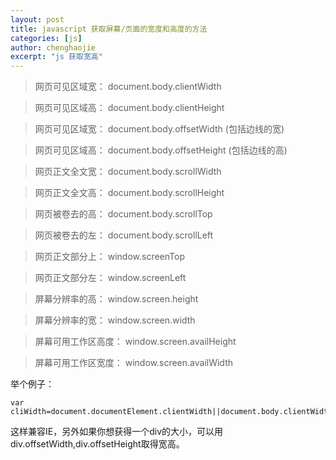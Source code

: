 ```yaml
---
layout: post
title: javascript 获取屏幕/页面的宽度和高度的方法
categories: [js]
author: chenghaojie
excerpt: "js 获取宽高"
---
```


>网页可见区域宽： document.body.clientWidth

>网页可见区域高： document.body.clientHeight

>网页可见区域宽： document.body.offsetWidth (包括边线的宽)

>网页可见区域高： document.body.offsetHeight (包括边线的高)

>网页正文全文宽： document.body.scrollWidth

>网页正文全文高： document.body.scrollHeight

>网页被卷去的高： document.body.scrollTop

>网页被卷去的左： document.body.scrollLeft

>网页正文部分上： window.screenTop

>网页正文部分左： window.screenLeft

>屏幕分辨率的高： window.screen.height

>屏幕分辨率的宽： window.screen.width

>屏幕可用工作区高度： window.screen.availHeight

>屏幕可用工作区宽度： window.screen.availWidth

举个例子：

    var cliWidth=document.documentElement.clientWidth||document.body.clientWidth;
    
这样兼容IE，另外如果你想获得一个div的大小，可以用div.offsetWidth,div.offsetHeight取得宽高。
